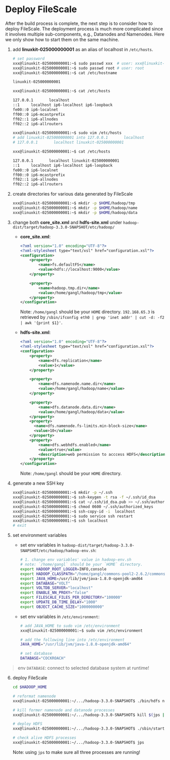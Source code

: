 # Deploy FileScale

After the build process is complete, the next step is to consider how to deploy FileScale. The deployment process is much more complicated since it involves multiple sub-components, e.g., Datanodes and Namenodes. Here we only show how to start them on the same machine. 

1. add **linuxkit-025000000001** as an alias of localhost in `/etc/hosts`.

    ```bash
    # set password
    xxx@linuxkit-025000000001:~$ sudo passwd xxx  # user: xxx@linuxkit-025000000001
    xxx@linuxkit-025000000001:~$ sudo passwd root # user: root
    xxx@linuxkit-025000000001:~$ cat /etc/hostname

    linuxkit-025000000001

    xxx@linuxkit-025000000001:~$ cat /etc/hosts

    127.0.0.1       localhost
    ::1     localhost ip6-localhost ip6-loopback
    fe00::0 ip6-localnet
    ff00::0 ip6-mcastprefix
    ff02::1 ip6-allnodes
    ff02::2 ip6-allrouters

    xxx@linuxkit-025000000001:~$ sudo vim /etc/hosts
    # add linuxkit-025000000001 into 127.0.0.1       localhost
    # 127.0.0.1       localhost linuxkit-025000000001

    xxx@linuxkit-025000000001:~$ cat /etc/hosts

    127.0.0.1       localhost linuxkit-025000000001
    ::1     localhost ip6-localhost ip6-loopback
    fe00::0 ip6-localnet
    ff00::0 ip6-mcastprefix
    ff02::1 ip6-allnodes
    ff02::2 ip6-allrouters
    ```

2. create directories for various data generated by FileScale

    ```bash
    xxx@linuxkit-025000000001:~$ mkdir -p $HOME/hadoop/tmp
    xxx@linuxkit-025000000001:~$ mkdir -p $HOME/hadoop/name
    xxx@linuxkit-025000000001:~$ mkdir -p $HOME/hadoop/data
    ```

3. change both **core_site.xml** and **hdfs-site.xml** under `hadoop-dist/target/hadoop-3.3.0-SNAPSHOT/etc/hadoop/`

    - **core_site.xml**:

        ```xml
        <?xml version="1.0" encoding="UTF-8"?>
        <?xml-stylesheet type="text/xsl" href="configuration.xsl"?>
        <configuration>
            <property>
                <name>fs.defaultFS</name>
                <value>hdfs://localhost:9000</value>
            </property>

            <property>
                <name>hadoop.tmp.dir</name>
                <value>/home/gangl/hadoop/tmp</value>
            </property>
        </configuration>
        ```

        Note: `/home/gangl` should be your `HOME` directory. `192.168.65.3` is retrieved by `/sbin/ifconfig eth0 | grep 'inet addr' | cut -d: -f2 | awk '{print $1}'`.

    - **hdfs-site.xml**:

        ```xml
        <?xml version="1.0" encoding="UTF-8"?>
        <?xml-stylesheet type="text/xsl" href="configuration.xsl"?>
        <configuration>
            <property>
                <name>dfs.replication</name>
                <value>1</value>
            </property>

            <property>
                <name>dfs.namenode.name.dir</name>
                <value>/home/gangl/hadoop/name</value>
            </property>

            <property>
                <name>dfs.datanode.data.dir</name>
                <value>/home/gangl/hadoop/data</value>
            </property>
            <property>
              <name>dfs.namenode.fs-limits.min-block-size</name>
              <value>10</value>
            </property>
            <property>
                <name>dfs.webhdfs.enabled</name>
                <value>true</value>
                <description>web permission to acccess HDFS</description>
            </property>
        </configuration>
        ```

        Note: `/home/gangl` should be your `HOME` directory.

4. generate a new SSH key

    ```bash
    xxx@linuxkit-025000000001:~$ mkdir -p ~/.ssh
    xxx@linuxkit-025000000001:~$ ssh-keygen -t rsa -f ~/.ssh/id_dsa  
    xxx@linuxkit-025000000001:~$ cat ~/.ssh/id_dsa.pub >> ~/.ssh/authorized_keys  
    xxx@linuxkit-025000000001:~$ chmod 0600 ~/.ssh/authorized_keys
    xxx@linuxkit-025000000001:~$ ssh-copy-id -i  localhost
    xxx@linuxkit-025000000001:~$ sudo service ssh restart
    xxx@linuxkit-025000000001:~$ ssh localhost
    # exit
    ```

5. set environment variables

    - set env variables in `hadoop-dist/target/hadoop-3.3.0-SNAPSHOT/etc/hadoop/hadoop-env.sh`:

        ```bash
        # 1. change env variables' value in hadoop-env.sh
        # note: `/home/gangl` should be your `HOME` directory.
        export HADOOP_ROOT_LOGGER=INFO,console
        export HADOOP_CLASSPATH="/home/gangl/commons-pool2-2.6.2/commons-pool2-2.6.2.jar:/home/gangl/java/postgresql-42.2.5.jar:/home/gangl/voltadb/voltdb-ent-8.4.2/voltdb/voltdb-8.4.2.jar:/home/gangl/voltadb/voltdb-ent-8.4.2/voltdb/voltdbclient-8.4.2.jar:"
        export JAVA_HOME=/usr/lib/jvm/java-1.8.0-openjdk-amd64
        export DATABASE="VOLT"
        export VOLTDB_SERVER="localhost"
        export ENABLE_NN_PROXY="false"
        export FILESCALE_FILES_PER_DIRECTORY="100000"
        export UPDATE_DB_TIME_DELAY="1000"
        export OBJECT_CACHE_SIZE="1000000000"
        ```

    - set env variables in `/etc/environment`:

        ```bash
        # add JAVA_HOME to sudo vim /etc/environment
        xxx@linuxkit-025000000001:~$ sudo vim /etc/environment

        # add the following line into /etc/environment 
        JAVA_HOME="/usr/lib/jvm/java-1.8.0-openjdk-amd64"

        # set database
        DATABASE="COCKROACH"
        ```

> env `DATABASE`: connect to selected database system at runtime!

6. deploy FileScale

    ```bash
    cd $HADOOP_HOME

    # reformat namenode
    xxx@linuxkit-025000000001:~/.../hadoop-3.3.0-SNAPSHOT$ ./bin/hdfs namenode -format

    # kill former namenode and datanode processes
    xxx@linuxkit-025000000001:~/.../hadoop-3.3.0-SNAPSHOT$ kill $(jps | grep '[NameNode,DataNode]' | awk '{print $1}')

    # deploy HDFS
    xxx@linuxkit-025000000001:~/.../hadoop-3.3.0-SNAPSHOT$ ./sbin/start-dfs.sh

    # check alive HDFS processes
    xxx@linuxkit-025000000001:~/.../hadoop-3.3.0-SNAPSHOT$ jps
    ```

    Note: using `jps` to make sure all three processes are running!
